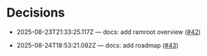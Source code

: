 # Decisions

- 2025-08-23T21:33:25.117Z — docs: add ramroot overview ([#42](https://github.com/charlesramshur/ramroots/pull/42))

- 2025-08-24T18:53:21.082Z — docs: add roadmap ([#43](https://github.com/charlesramshur/ramroots/pull/43))

